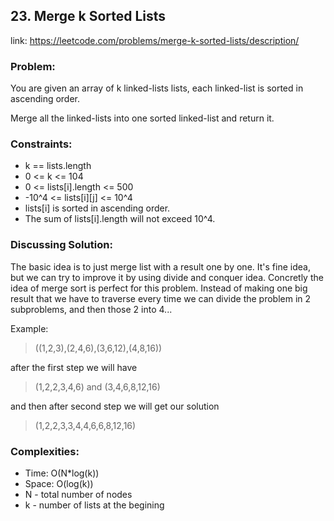 ## 23. Merge k Sorted Lists

link: https://leetcode.com/problems/merge-k-sorted-lists/description/

### Problem:
You are given an array of k linked-lists lists, each linked-list is sorted in ascending order.

Merge all the linked-lists into one sorted linked-list and return it.

### Constraints:

- k == lists.length
- 0 <= k <= 104
- 0 <= lists[i].length <= 500
- -10^4 <= lists[i][j] <= 10^4
- lists[i] is sorted in ascending order.
- The sum of lists[i].length will not exceed 10^4.

### Discussing Solution:

The basic idea is to just merge list with a result one by one.
It's fine idea, but we can try to improve it by using divide and conquer idea.
Concretly the idea of merge sort is perfect for this problem. 
Instead of making one big result that we have to traverse every time
we can divide the problem in 2 subproblems, and then those 2 into 4...

Example:

>((1,2,3),(2,4,6),(3,6,12),(4,8,16))

after the first step we will have

>(1,2,2,3,4,6) and (3,4,6,8,12,16)

and then after second step we will get our solution

>(1,2,2,3,3,4,4,6,6,8,12,16)


### Complexities:

- Time: O(N*log(k))
- Space: O(log(k))
- N - total number of nodes
- k - number of lists at the begining